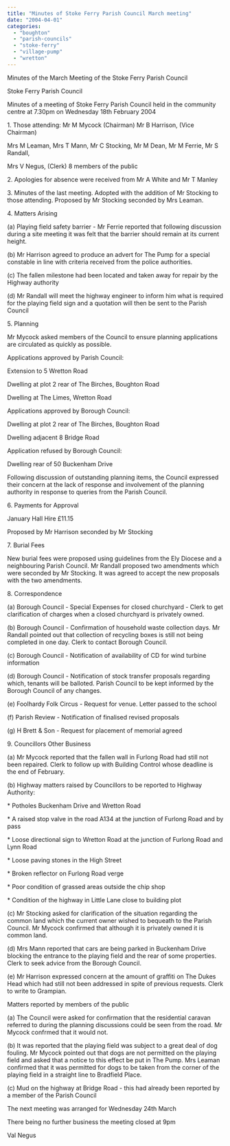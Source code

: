 ```yaml
---
title: "Minutes of Stoke Ferry Parish Council March meeting"
date: "2004-04-01"
categories: 
  - "boughton"
  - "parish-councils"
  - "stoke-ferry"
  - "village-pump"
  - "wretton"
---
```


Minutes of the March Meeting of the Stoke Ferry Parish Council

Stoke Ferry Parish Council

Minutes of a meeting of Stoke Ferry Parish Council held in the community centre at 7.30pm on Wednesday 18th February 2004

1\. Those attending: Mr M Mycock (Chairman) Mr B Harrison, (Vice Chairman)

Mrs M Leaman, Mrs T Mann, Mr C Stocking, Mr M Dean, Mr M Ferrie, Mr S Randall,

Mrs V Negus, (Clerk) 8 members of the public

2\. Apologies for absence were received from Mr A White and Mr T Manley

3\. Minutes of the last meeting. Adopted with the addition of Mr Stocking to those attending. Proposed by Mr Stocking seconded by Mrs Leaman.

4\. Matters Arising

(a) Playing field safety barrier - Mr Ferrie reported that following discussion during a site meeting it was felt that the barrier should remain at its current height.

(b) Mr Harrison agreed to produce an advert for The Pump for a special constable in line with criteria received from the police authorities.

(c) The fallen milestone had been located and taken away for repair by the Highway authority

(d) Mr Randall will meet the highway engineer to inform him what is required for the playing field sign and a quotation will then be sent to the Parish Council

5\. Planning

Mr Mycock asked members of the Council to ensure planning applications are circulated as quickly as possible.

Applications approved by Parish Council:

Extension to 5 Wretton Road

Dwelling at plot 2 rear of The Birches, Boughton Road

Dwelling at The Limes, Wretton Road

Applications approved by Borough Council:

Dwelling at plot 2 rear of The Birches, Boughton Road

Dwelling adjacent 8 Bridge Road

Application refused by Borough Council:

Dwelling rear of 50 Buckenham Drive

Following discussion of outstanding planning items, the Council expressed their concern at the lack of response and involvement of the planning authority in response to queries from the Parish Council.

6\. Payments for Approval

January Hall Hire £11.15

Proposed by Mr Harrison seconded by Mr Stocking

7\. Burial Fees

New burial fees were proposed using guidelines from the Ely Diocese and a neighbouring Parish Council. Mr Randall proposed two amendments which were seconded by Mr Stocking. It was agreed to accept the new proposals with the two amendments.

8\. Correspondence

(a) Borough Council - Special Expenses for closed churchyard - Clerk to get clarification of charges when a closed churchyard is privately owned.

(b) Borough Council - Confirmation of household waste collection days. Mr Randall pointed out that collection of recycling boxes is still not being completed in one day. Clerk to contact Borough Council.

(c) Borough Council - Notification of availability of CD for wind turbine information

(d) Borough Council - Notification of stock transfer proposals regarding which, tenants will be balloted. Parish Council to be kept informed by the Borough Council of any changes.

(e) Foolhardy Folk Circus - Request for venue. Letter passed to the school

(f) Parish Review - Notification of finalised revised proposals

(g) H Brett & Son - Request for placement of memorial agreed

9\. Councillors Other Business

(a) Mr Mycock reported that the fallen wall in Furlong Road had still not been repaired. Clerk to follow up with Building Control whose deadline is the end of February.

(b) Highway matters raised by Councillors to be reported to Highway Authority:

\* Potholes Buckenham Drive and Wretton Road

\* A raised stop valve in the road A134 at the junction of Furlong Road and by pass

\* Loose directional sign to Wretton Road at the junction of Furlong Road and Lynn Road

\* Loose paving stones in the High Street

\* Broken reflector on Furlong Road verge

\* Poor condition of grassed areas outside the chip shop

\* Condition of the highway in Little Lane close to building plot

(c) Mr Stocking asked for clarification of the situation regarding the common land which the current owner wished to bequeath to the Parish Council. Mr Mycock confirmed that although it is privately owned it is common land.

(d) Mrs Mann reported that cars are being parked in Buckenham Drive blocking the entrance to the playing field and the rear of some properties. Clerk to seek advice from the Borough Council.

(e) Mr Harrison expressed concern at the amount of graffiti on The Dukes Head which had still not been addressed in spite of previous requests. Clerk to write to Grampian.

Matters reported by members of the public

(a) The Council were asked for confirmation that the residential caravan referred to during the planning discussions could be seen from the road. Mr Mycock confrmed that it would not.

(b) It was reported that the playing field was subject to a great deal of dog fouling. Mr Mycock pointed out that dogs are not permitted on the playing field and asked that a notice to this effect be put in The Pump. Mrs Leaman confirmed that it was permitted for dogs to be taken from the corner of the playing field in a straight line to Bradfield Place.

(c) Mud on the highway at Bridge Road - this had already been reported by a member of the Parish Council

The next meeting was arranged for Wednesday 24th March

There being no further business the meeting closed at 9pm

Val Negus
